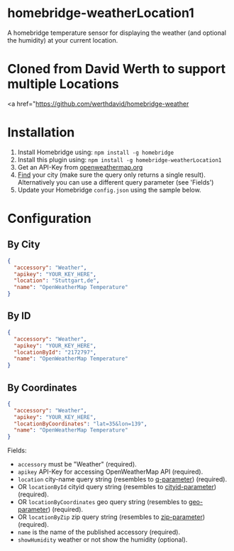 # homebridge-weatherLocation1


A homebridge temperature sensor for displaying the weather (and optional the humidity) at your current location.

# Cloned from David Werth to support multiple Locations

<a href="https://github.com/werthdavid/homebridge-weather</a>

# Installation

1. Install Homebridge using: `npm install -g homebridge`
2. Install this plugin using: `npm install -g homebridge-weatherLocation1`
3. Get an API-Key from <a href="http://openweathermap.org">openweathermap.org</a>
4. <a href="https://openweathermap.org/city">Find</a> your city (make sure the query only returns a single result). Alternatively you can use a different query parameter (see 'Fields')
5. Update your Homebridge `config.json` using the sample below.

# Configuration

## By City

```json
{
  "accessory": "Weather",
  "apikey": "YOUR_KEY_HERE",
  "location": "Stuttgart,de",
  "name": "OpenWeatherMap Temperature"
}
```

## By ID

```json
{
  "accessory": "Weather",
  "apikey": "YOUR_KEY_HERE",
  "locationById": "2172797",
  "name": "OpenWeatherMap Temperature"
}
```

## By Coordinates

```json
{
  "accessory": "Weather",
  "apikey": "YOUR_KEY_HERE",
  "locationByCoordinates": "lat=35&lon=139",
  "name": "OpenWeatherMap Temperature"
}
```

Fields:

* `accessory` must be "Weather" (required).
* `apikey` API-Key for accessing OpenWeatherMap API (required).
* `location` city-name query string (resembles to <a href="https://openweathermap.org/current#name">q-parameter</a>) (required).
* OR `locationById` cityid query string (resembles to <a href="https://openweathermap.org/current#cityid">cityid-parameter</a>) (required).
* OR `locationByCoordinates` geo query string (resembles to <a href="https://openweathermap.org/current#geo">geo-parameter</a>) (required).
* OR `locationByZip` zip query string (resembles to <a href="https://openweathermap.org/current#zip">zip-parameter</a>) (required).
* `name` is the name of the published accessory (required).
* `showHumidity` weather or not show the humidity (optional).



